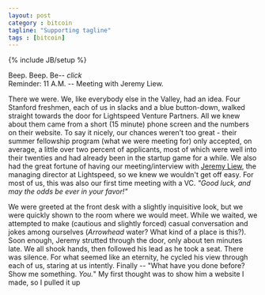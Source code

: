 ```yaml
---
layout: post
category : bitcoin
tagline: "Supporting tagline"
tags : [bitcoin]
---
```

{% include JB/setup %}

Beep. Beep. Be-- *click*   
Reminder: 11 A.M. -- Meeting with Jeremy Liew.

There we were. We, like everybody else in the Valley, had an idea. Four Stanford freshmen, each of us in slacks and a blue button-down, walked straight towards the door for Lightspeed Venture Partners. All we knew about them came from a short (15 minute) phone screen and the numbers on their website. To say it nicely, our chances weren't too great - their summer fellowship program (what we were meeting for) only accepted, on average, a little over two percent of applicants, most of which were well into their twenties and had already been in the startup game for a while. We also had the great fortune of having our meeting/interview with [Jeremy Liew](http://lsvp.com/team/jeremy-liew/), the managing director at Lightspeed, so we knew we wouldn't get off easy. For most of us, this was also our first time meeting with a VC. *"Good luck, and may the odds be ever in your favor!"*

We were greeted at the front desk with a slightly inquisitive look, but we were quickly shown to the room where we would meet. While we waited, we attempted to make (cautious and slightly forced) casual conversation and jokes among ourselves (*Arrowhead* water? What kind of a place is this?). Soon enough, Jeremy strutted through the door, only about ten minutes late. We all shook hands, then followed his lead as he took a seat. There was silence. For what seemed like an eternity, he cycled his view through each of us, staring at us intently. Finally -- "What have you done before? Show me something. *You.*" My first thought was to show him a website I made, so I pulled it up 